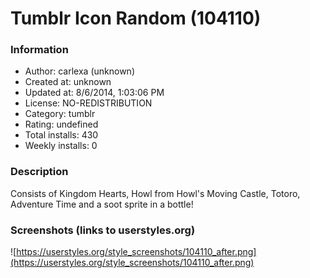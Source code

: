 # Tumblr Icon Random (104110)

### Information
- Author: carlexa (unknown)
- Created at: unknown
- Updated at: 8/6/2014, 1:03:06 PM
- License: NO-REDISTRIBUTION
- Category: tumblr
- Rating: undefined
- Total installs: 430
- Weekly installs: 0


### Description
Consists of Kingdom Hearts, Howl from Howl's Moving Castle, Totoro, Adventure Time and a soot sprite in a bottle!


### Screenshots (links to userstyles.org)
![https://userstyles.org/style_screenshots/104110_after.png](https://userstyles.org/style_screenshots/104110_after.png)


